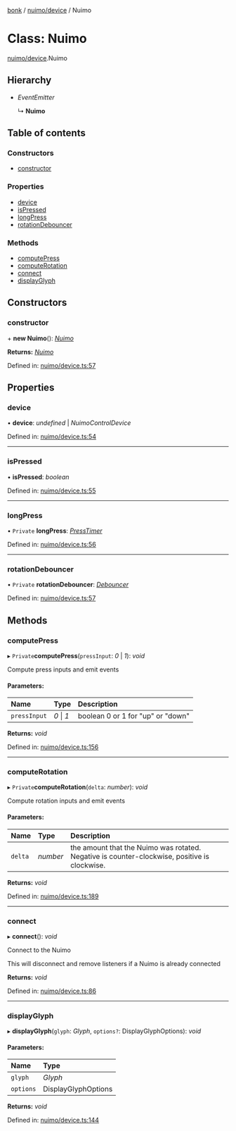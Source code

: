 [bonk](../README.md) / [nuimo/device](../modules/nuimo_device.md) / Nuimo

# Class: Nuimo

[nuimo/device](../modules/nuimo_device.md).Nuimo

## Hierarchy

* *EventEmitter*

  ↳ **Nuimo**

## Table of contents

### Constructors

- [constructor](nuimo_device.nuimo.md#constructor)

### Properties

- [device](nuimo_device.nuimo.md#device)
- [isPressed](nuimo_device.nuimo.md#ispressed)
- [longPress](nuimo_device.nuimo.md#longpress)
- [rotationDebouncer](nuimo_device.nuimo.md#rotationdebouncer)

### Methods

- [computePress](nuimo_device.nuimo.md#computepress)
- [computeRotation](nuimo_device.nuimo.md#computerotation)
- [connect](nuimo_device.nuimo.md#connect)
- [displayGlyph](nuimo_device.nuimo.md#displayglyph)

## Constructors

### constructor

\+ **new Nuimo**(): [*Nuimo*](nuimo_device.nuimo.md)

**Returns:** [*Nuimo*](nuimo_device.nuimo.md)

Defined in: [nuimo/device.ts:57](https://github.com/expandrew/media-cube/blob/1700072/bonk/src/devices/nuimo/device.ts#L57)

## Properties

### device

• **device**: *undefined* \| *NuimoControlDevice*

Defined in: [nuimo/device.ts:54](https://github.com/expandrew/media-cube/blob/1700072/bonk/src/devices/nuimo/device.ts#L54)

___

### isPressed

• **isPressed**: *boolean*

Defined in: [nuimo/device.ts:55](https://github.com/expandrew/media-cube/blob/1700072/bonk/src/devices/nuimo/device.ts#L55)

___

### longPress

• `Private` **longPress**: [*PressTimer*](../modules/utils.md#presstimer)

Defined in: [nuimo/device.ts:56](https://github.com/expandrew/media-cube/blob/1700072/bonk/src/devices/nuimo/device.ts#L56)

___

### rotationDebouncer

• `Private` **rotationDebouncer**: [*Debouncer*](../modules/utils.md#debouncer)

Defined in: [nuimo/device.ts:57](https://github.com/expandrew/media-cube/blob/1700072/bonk/src/devices/nuimo/device.ts#L57)

## Methods

### computePress

▸ `Private`**computePress**(`pressInput`: *0* \| *1*): *void*

Compute press inputs and emit events

#### Parameters:

Name | Type | Description |
:------ | :------ | :------ |
`pressInput` | *0* \| *1* | boolean 0 or 1 for "up" or "down"    |

**Returns:** *void*

Defined in: [nuimo/device.ts:156](https://github.com/expandrew/media-cube/blob/1700072/bonk/src/devices/nuimo/device.ts#L156)

___

### computeRotation

▸ `Private`**computeRotation**(`delta`: *number*): *void*

Compute rotation inputs and emit events

#### Parameters:

Name | Type | Description |
:------ | :------ | :------ |
`delta` | *number* | the amount that the Nuimo was rotated. Negative is counter-clockwise, positive is clockwise.    |

**Returns:** *void*

Defined in: [nuimo/device.ts:189](https://github.com/expandrew/media-cube/blob/1700072/bonk/src/devices/nuimo/device.ts#L189)

___

### connect

▸ **connect**(): *void*

Connect to the Nuimo

This will disconnect and remove listeners if a Nuimo is already connected

**Returns:** *void*

Defined in: [nuimo/device.ts:86](https://github.com/expandrew/media-cube/blob/1700072/bonk/src/devices/nuimo/device.ts#L86)

___

### displayGlyph

▸ **displayGlyph**(`glyph`: *Glyph*, `options?`: DisplayGlyphOptions): *void*

#### Parameters:

Name | Type |
:------ | :------ |
`glyph` | *Glyph* |
`options` | DisplayGlyphOptions |

**Returns:** *void*

Defined in: [nuimo/device.ts:144](https://github.com/expandrew/media-cube/blob/1700072/bonk/src/devices/nuimo/device.ts#L144)

